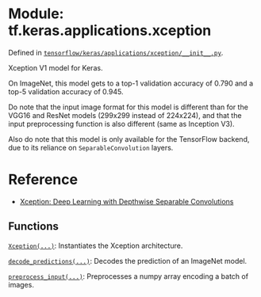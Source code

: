 <div itemscope itemtype="http://developers.google.com/ReferenceObject">
<meta itemprop="name" content="tf.keras.applications.xception" />
</div>

# Module: tf.keras.applications.xception



Defined in [`tensorflow/keras/applications/xception/__init__.py`](https://www.tensorflow.org/code/tensorflow/keras/applications/xception/__init__.py).

Xception V1 model for Keras.

On ImageNet, this model gets to a top-1 validation accuracy of 0.790
and a top-5 validation accuracy of 0.945.

Do note that the input image format for this model is different than for
the VGG16 and ResNet models (299x299 instead of 224x224),
and that the input preprocessing function
is also different (same as Inception V3).

Also do note that this model is only available for the TensorFlow backend,
due to its reliance on `SeparableConvolution` layers.

# Reference

- [Xception: Deep Learning with Depthwise Separable
Convolutions](https://arxiv.org/abs/1610.02357)

## Functions

[`Xception(...)`](../../../tf/keras/applications/Xception.md): Instantiates the Xception architecture.

[`decode_predictions(...)`](../../../tf/keras/applications/densenet/decode_predictions.md): Decodes the prediction of an ImageNet model.

[`preprocess_input(...)`](../../../tf/keras/applications/xception/preprocess_input.md): Preprocesses a numpy array encoding a batch of images.

